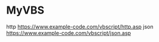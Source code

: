 # MyVBS

http
https://www.example-code.com/vbscript/http.asp
json
https://www.example-code.com/vbscript/json.asp